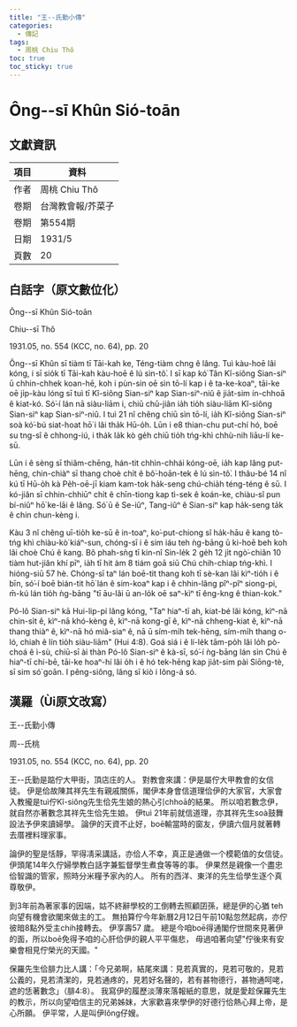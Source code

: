 ```yaml
---
title: "王--氏勤小傳"
categories:
  - 傳記
tags:
  - 周桃 Chiu Thô
toc: true
toc_sticky: true
---
```


# Ông--sī Khûn Sió-toān

## 文獻資訊

| 項目 | 資料 |
|---|---|
| 作者 | 周桃 Chiu Thô |
| 卷期 | 台灣教會報/芥菜子 |
| 卷期 | 第554期 |
| 日期 | 1931/5 |
| 頁數 | 20 |

## 白話字（原文數位化）

Ông--sī Khûn Sió-toān

Chiu--sī Thô

1931.05, no. 554 (KCC, no. 64), pp. 20

Ông--sī Khûn sī tiàm tī Tāi-kah ke, Téng-tiàm chng ê lâng. Tuì kàu-hoē lâi kóng, i sī sio̍k tī Tāi-kah kàu-hoē ê lú sìn-tô͘. I sī kap kó͘ Tân Kî-siông Sian-siⁿ ū chhin-chhek koan-hē, koh i pùn-sin oē sìn tō-lí kap i ê ta-ke-koaⁿ, tāi-ke oē ji̍p-kàu lóng sī tuì tī Kî-siông Sian-siⁿ kap Sian-siⁿ-niû ê jia̍t-sim ín-chhoā ê kiat-kó. Só͘-í lán nā siàu-liām i, chiū chū-jiân ia̍h tio̍h siàu-liām Kî-siông Sian-siⁿ kap Sian-siⁿ-niû. I tuì 21 nî chêng chiū sìn tō-lí, ia̍h Kî-siông Sian-siⁿ soà kó͘-bú siat-hoat hō͘ i lâi tha̍k Hū-o̍h. Lūn i e8 thian-chu put-chí hó, boē su tng-sî ê chhong-iú, i tha̍k la̍k kò ge̍h chiū tio̍h tńg-khì chhù-nih liāu-lí ke-sū.

Lūn i ê sèng sī thiâm-chēng, hán-tit chhìn-chhái kóng-oē, ia̍h kap lâng put-hēng, chin-chiàⁿ sī thang choè chi̍t ê bô͘-hoān-tek ê lú sìn-tô͘. I thâu-bé 14 nî kú tī Hū-o̍h kà Pe̍h-oē-jī kiam kam-tok ha̍k-seng chú-chia̍h téng-téng ê sū. I kó-jiân sī chhin-chhiūⁿ chi̍t ê chīn-tiong kap tì-sek ê koán-ke, chiàu-sî pun bí-niûⁿ hō͘ ke-lāi ê lâng. Só͘ ū ê Se-iûⁿ, Tang-iûⁿ ê Sian-siⁿ kap ha̍k-seng ta̍k ê chin chun-kèng i.

Kàu 3 nî chêng uī-tio̍h ke-sū ê in-toaⁿ, ko͘-put-chiong sî ha̍k-hāu ê kang tò-tńg khì chiàu-kò͘ kiáⁿ-sun, chóng-sī i ê sim iáu teh ǹg-bāng ū ki-hoē beh koh lâi choè Chú ê kang. Bô phah-sǹg tī kin-nî Sin-le̍k 2 ge̍h 12 ji̍t ngò͘-chiân 10 tiàm hut-jiân khí pīⁿ, ia̍h tī hit àm 8 tiám goā siū Chú chih-chiap tńg-khì. I hióng-siū 57 hè. Chóng-sī taⁿ lán boē-tit thang koh tī sè-kan lâi kìⁿ-tio̍h i ê bīn, só͘-í boē bián-tit hō͘ lán ê sim-koaⁿ kap i ê chhin-lâng pîⁿ-pîⁿ siong-pi, m̄-kú lán tio̍h ǹg-bāng "tī āu-lâi ū an-lo̍k oē saⁿ-kìⁿ tī êng-kng ê thian-kok."

Pó-lô Sian-siⁿ kā Hui-lip-pí lâng kóng, "Taⁿ hiaⁿ-tī ah, kiat-bé lâi kóng, kìⁿ-nā chin-si̍t ê, kìⁿ-nā khó-kèng ê, kìⁿ-nā kong-gī ê, kìⁿ-nā chheng-kiat ê, kìⁿ-nā thang thiàⁿ ê, kìⁿ-nā hó miâ-siaⁿ ê, nā ū sím-mi̍h tek-hēng, sím-mi̍h thang o-ló, chiah ê lín tio̍h siàu-liām" (Hui 4:8). Goá siá i ê lí-le̍k tām-po̍h lâi lo̍h pò-choá ê ì-sù, chiū-sī ài thàn Pó-lô Sian-siⁿ ê kà-sī, só͘-í ǹg-bāng lán sìn Chú ê hiaⁿ-tī chí-bē, tāi-ke hoaⁿ-hí lâi o̍h i ê hó tek-hēng kap jia̍t-sim pài Siōng-tè, sī sim só͘ goān. I pêng-siông, lâng sī kiò i Iông-á só.

## 漢羅（Ùi原文改寫）

王--氏勤小傳

周--氏桃

1931.05, no. 554 (KCC, no. 64), pp. 20

王--氏勤是踮佇大甲街，頂店庄的人。 對教會來講：伊是屬佇大甲教會的女信徒。 伊是佮故陳其祥先生有親戚關係，閣伊本身會信道理佮伊的大家官，大家會入教攏是tuì佇Kî-siông先生佮先生娘的熱心引chhoā的結果。 所以咱若數念伊，就自然亦著數念其祥先生佮先生娘。 伊tuì 21年前就信道理，亦其祥先生soà鼓舞設法予伊來讀婦學。 論伊的天資不止好，boē輸當時的窗友，伊讀六個月就著轉去厝裡料理家事。

論伊的聖是恬靜，罕得凊采講話，亦佮人不幸，真正是通做一个模範值的女信徒。 伊頭尾14年久佇婦學教白話字兼監督學生煮食等等的事。 伊果然是親像一个盡忠佮智識的管家，照時分米糧予家內的人。 所有的西洋、東洋的先生佮學生逐个真尊敬伊。

到3年前為著家事的因端，姑不終辭學校的工倒轉去照顧囝孫，總是伊的心猶 teh向望有機會欲閣來做主的工。 無拍算佇今年新曆2月12日午前10點忽然起病，亦佇彼暗8點外受主chih接轉去。 伊享壽57 歲。 總是今咱boē得通閣佇世間來見著伊的面，所以boē免得予咱的心肝佮伊的親人平平傷悲， 毋過咱著向望"佇後來有安樂會相見佇榮光的天國。"

保羅先生佮腓力比人講：「今兄弟啊，結尾來講：見若真實的，見若可敬的，見若公義的，見若清潔的，見若通疼的，見若好名聲的，若有甚物德行，甚物通呵咾，遮的恁著數念」（腓4:8）。 我寫伊的履歷淡薄來落報紙的意思，就是愛趁保羅先生的教示，所以向望咱信主的兄弟姊妹，大家歡喜來學伊的好德行佮熱心拜上帝，是心所願。 伊平常，人是叫伊Iông仔嫂。
